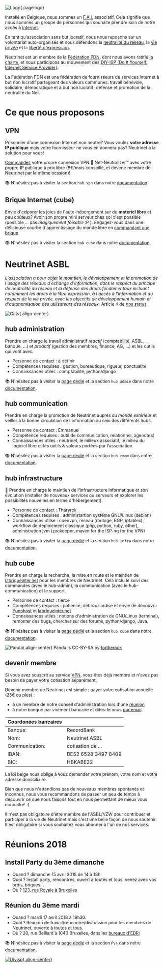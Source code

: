 <!-- TITLE: Neutrinet asbl -->
<!-- SUBTITLE: Fournisseur associatif d'accès à Internet.-->

![Logo](/uploads/logo.png "Logo"){.pagelogo}

Installé en Belgique, nous sommes un [F.A.I.](https://fr.wikipedia.org/wiki/Fournisseur_d%27acc%C3%A8s_%C3%A0_Internet) associatif. Cela signifie que nous sommes un groupe de personnes qui souhaite prendre soin de notre accès à [Internet](https://fr.wikipedia.org/wiki/Internet).

En tant qu'association sans but lucratif, nous nous reposons sur un volontariat  auto-organisés et nous défendons la [neutralité du réseau](https://www.laquadrature.net/fr/neutralite_du_Net), la [vie privée](https://www.anthologieprivacy.be/fr/node/602) et la [liberté d'expression](https://fr.wikipedia.org/wiki/Libert%C3%A9_d%27expression). 

Neutrinet est un membre de la [Fédération FDN](https://www.ffdn.org), dont nous avons ratifié [la charte](https://www.ffdn.org/en/node/34), et nous participons au mouvement des [DIY-ISP (Do It Yourself, Internet Service Provider)](https://www.diyisp.org).

La Fédération FDN est une fédération de fournisseurs de services Internet à but non lucratif partageant des valeurs communes: travail bénévole, solidaire, démocratique et à but non lucratif; défense et promotion de la neutralité du Net.
# Ce que nous proposons
## VPN
Prisonnier d'une connexion Internet non neutre?
Vous voulez **votre adresse IP publique** mais votre fournisseur ne vous en donnera pas?
Neutrinet a la solution pour vous!

[Commandez](vpn/commander) votre propre connexion VPN :closed_lock_with_key: Net-Neutralizer™ avec votre propre IP publique à prix libre (8€/mois conseillé, et devenir membre de Neutrinet par la même ocasion)!

:books: N'hésitez pas  à visiter la section `hub vpn` dans notre [documentation](all).

## Brique Internet (cube)
Envie d'exlporer les joies de l'auto-hébergement sur du **matériel libre** et peu coûteux?
Avoir son propre mini serveur chez soi c'est possible (possible ... pas *magiquement faisable* :P ).
Engagez-vous dans une délicieuse courbe d'apprentissage du monde libre en [commandant une brique](https://admin.neutrinet.be/).

:books: N'hésitez pas  à visiter la section `hub cube` dans notre [documentation](all).

# Neutrinet ASBL
*L'association a pour objet le maintien, le développement et la promotion de l'usage des réseaux d'échange d'information, dans le respect du principe de neutralité du réseau et la défense des droits fondamentaux incluant notamment les droits à la libre expression, à l'accès à l'information et au respect de la vie privée, avec les objectifs de développement humain et d'autonomisation des utilisateurs des réseaux.* Article 4 de [nos status](http://www.ejustice.just.fgov.be/tsv_pdf/2014/01/21/14021338.pdf) 

![Cats](/uploads/cats.jpg "Cats"){.align-center}
## hub administration

Prendre en charge le travail administratif *reactif* (comptabilité, ASBL, banque, ...) et *proactif* (gestion des membres, finance, AG, ...) et les outils qui vont avec.

* Personne de contact : à définir
* Compétences requises : gestion, bureautique, rigueur, ponctualité
* Connaissances utiles : comptabilité, python/django

:books: N'hésitez pas  à visiter la [page dédié](administration) et la section `hub admin` dans notre [documentation](all).

## hub communication 

Prendre en charge la promotion de Neutrinet auprès du *monde extérieur* et veiller à la bonne circulation de l'information au sein des différents hubs.

* Personne de contact : Emmanuel
* Compétence requises : outil de communication, relationnel, agenda(s)
* Connaissances utiles : neutrinet, le milieux associatif, le milieu du logiciel libre et les outils & valeurs portées par l'association.

:books: N'hésitez pas  à visiter la [page dédié](communication) et la section `hub comm` dans notre [documentation](all).

## hub infrastructure

:panda_face: Prendre en charge le maintien de l'infrastructure informatique et son évolution (installer de nouveaux services ou serveurs et explorer les possibilités nouvelles en terme d'hébergement).

* Personne de contact : Tharyrok
* Compétences requises : administartion système GNU/Linux (debian)
* Connaissances utilse : openvpn, réseau (routage, BGP, iptables), workflow de déploiement classique (php, python, ruby, other), administration jvm (zookeeper, maven for the ISP-ng for the VPN)

:books: N'hésitez pas  à visiter la [page dédié](infra) et la section `hub infra` dans notre [documentation](all).

## hub cube

Prendre en charge la recherche, la mise en route et le maintien de [labriqueinter.net](http://labriqueinter.net/) pour les membres de 
Neutrinet. Cela inclu le suivi des commandes (avec le hub-admin), la communication (avec le hub-communication) et le support.

* Personne de contact : tierce
* Compétences requises : patience, débrouillardise et envie de découvrir [Yunohost](https://yunohost.org) et [labriqueinter.net](http://labriqueinter.net/)
* Connaissances utiles : notions d'administration de GNU/Linux (terminal), remonter des bugs, chercher sur des forums, python/django, Java.

:books: N'hésitez pas  à visiter la [page dédié](cube) et la section `hub cube` dans notre [documentation](all).

![Panda](/uploads/panda.jpg "Panda"){.align-center}
Panda is CC-BY-SA by [fortherock](https://www.flickr.com/photos/fortherock/3898359035)

## devenir membre

Si vous avez souscrit au service [VPN](#vpn), vous êtes déjà membre et n'avez pas besoin de payer votre cotisation séparément.

Devenir membre de Neutrinet est simple : payer votre cotisation annuelle (25€ ou plus) :

- à un membre de notre conseil d'administration lors d'une [réunion](#meeting)
- à notre banque par virement bancaire et dites-le nous [par email](contact@neutrinet.be).

| Coordonées bancaires | |
|---|---|
|Banque: |RecordBank |
|Nom: |Neutrinet ASBL |
|Communication: |cotisation de ... |
|IBAN: |BE52 6528 3497 8409 |
|BIC: |HBKABE22 |

La loi belge nous oblige à vous demander votre prénom, votre nom et votre adresse domiciliaire.

Bien que nous n'attendions pas de nouveaux membres spontanés et inconnus, nous vous recommandons de passer un peu de temps à découvrir ce que nous faisons tout en nous permettant de mieux vous connaître! :)

Il n'est pas obligatoire d'être membre de l'ASBL/VZW pour contribuer et participer à la vie de Neutrinet mais c'est une belle façon de nous soutenir. Il est obligatoire si vous souhaitez vous abonner à l'un de nos services.
# Réunions 2018

## Install Party du 3ème dimanche

- Quand ? dimanche 15 avril 2018 de 14 à 18h.
- Quoi ? Install party, rencontres, ouvert à toutes et tous, venez avec vos ordis, briques...
- Où ? [123, rue Royale à Bruxelles](http://osm.org/go/0EoTjMnkL?m=&node=2345001227)


## Réunion du 3ème mardi

- Quand ?  mardi 17 avril 2018 à 19h30.
- Quoi ? Réunion de travail/rencontre/discussion pour les membres de Neutrinet, ouverte à toutes et tous.
- Où ? 20, rue Belliard à 1040 Bruxelles, dans les [bureaux d'EDRi](https://osm.org/go/0EoS3yxK5?node=3396312894)

:books: N'hésitez pas  à visiter la [page dédié](pvs) et la section `Pvs` dans notre [documentation](all).

[![Diyisp](/uploads/diyisp.jpg "Diyisp"){.align-center}](https://db.ffdn.org/)